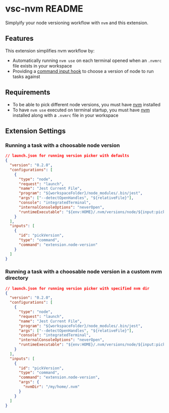 # vsc-nvm README

Simplyify your node versioning workflow with `nvm` and this extension.

## Features

This extension simplifies nvm workflow by:

- Automatically running `nvm use` on each terminal opened when an `.nvmrc` file exists in your workspace
- Providing a [command input hook](https://code.visualstudio.com/updates/v1_31#_custom-command-user-input-variables) to choose a version of node to run tasks against

## Requirements

- To be able to pick different node versions, you must have [nvm](https://github.com/creationix/nvm) installed
- To have `nvm use` executed on terminal startup, you must have [nvm](https://github.com/creationix/nvm) installed along with a `.nvmrc` file in your workspace

## Extension Settings

### Running a task with a choosable node version

```json
// launch.json for running version picker with defaults
{
  "version": "0.2.0",
  "configurations": [
    {
      "type": "node",
      "request": "launch",
      "name": "Jest Current File",
      "program": "${workspaceFolder}/node_modules/.bin/jest",
      "args": ["--detectOpenHandles", "${relativeFile}"],
      "console": "integratedTerminal",
      "internalConsoleOptions": "neverOpen",
      "runtimeExecutable": "${env:HOME}/.nvm/versions/node/${input:pickVersion}/bin/node"
    }
  ],
  "inputs": [
    {
      "id": "pickVersion",
      "type": "command",
      "command": "extension.node-version"
    }
  ]
}
```

### Running a task with a choosable node version in a custom nvm directory

```json
// launch.json for running version picker with specified nvm dir
{
  "version": "0.2.0",
  "configurations": [
    {
      "type": "node",
      "request": "launch",
      "name": "Jest Current File",
      "program": "${workspaceFolder}/node_modules/.bin/jest",
      "args": ["--detectOpenHandles", "${relativeFile}"],
      "console": "integratedTerminal",
      "internalConsoleOptions": "neverOpen",
      "runtimeExecutable": "${env:HOME}/.nvm/versions/node/${input:pickVersion}/bin/node"
    }
  ],
  "inputs": [
    {
      "id": "pickVersion",
      "type": "command",
      "command": "extension.node-version",
      "args": {
        "nvmDir": "/my/home/.nvm"
      }
    }
  ]
}
```
